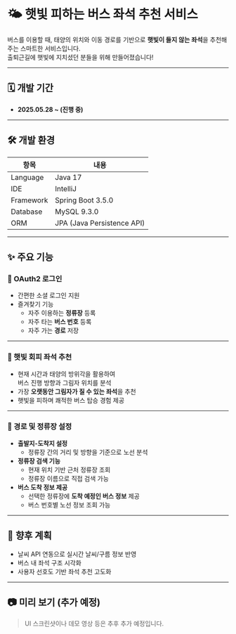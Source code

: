 # 🌤 햇빛 피하는 버스 좌석 추천 서비스

버스를 이용할 때, 태양의 위치와 이동 경로를 기반으로 **햇빛이 들지 않는 좌석**을 추천해주는 스마트한 서비스입니다.  
출퇴근길에 햇빛에 지치셨던 분들을 위해 만들어졌습니다!

---

## 🗓 개발 기간

- **2025.05.28 ~ (진행 중)**

---

## 🛠 개발 환경

| 항목 | 내용 |
|------|------|
| Language | Java 17 |
| IDE | IntelliJ |
| Framework | Spring Boot 3.5.0 |
| Database | MySQL 9.3.0 |
| ORM | JPA (Java Persistence API) |

---

## ✨ 주요 기능

### 🔐 OAuth2 로그인

- 간편한 소셜 로그인 지원
- 즐겨찾기 기능  
  - 자주 이용하는 **정류장** 등록  
  - 자주 타는 **버스 번호** 등록  
  - 자주 가는 **경로** 저장  

---

### 🌇 햇빛 회피 좌석 추천

- 현재 시간과 태양의 방위각을 활용하여  
  버스 진행 방향과 그림자 위치를 분석  
- 가장 **오랫동안 그림자가 질 수 있는 좌석**을 추천  
- 햇빛을 피하며 쾌적한 버스 탑승 경험 제공

---

### 🧭 경로 및 정류장 설정

- **출발지-도착지 설정**  
  - 정류장 간의 거리 및 방향을 기준으로 노선 분석  
- **정류장 검색 기능**  
  - 현재 위치 기반 근처 정류장 조회  
  - 정류장 이름으로 직접 검색 가능  
- **버스 도착 정보 제공**  
  - 선택한 정류장에 **도착 예정인 버스 정보** 제공  
  - 버스 번호별 노선 정보 조회 가능

---

## 📌 향후 계획

- 날씨 API 연동으로 실시간 날씨/구름 정보 반영
- 버스 내 좌석 구조 시각화
- 사용자 선호도 기반 좌석 추천 고도화

---

## 📷 미리 보기 (추가 예정)

> UI 스크린샷이나 데모 영상 등은 추후 추가 예정입니다.
